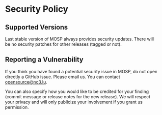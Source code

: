 # Security Policy

## Supported Versions

Last stable version of MOSP always provides security updates.
There will be no security patches for other releases (tagged or not).

## Reporting a Vulnerability

If you think you have found a potential security issue in MOSP, do not open
directly a GitHub issue. Please email us. You can contact
[opensource@nc3.lu](mailto:opensource@nc3.lu).

You can also specify how you would like to be credited for your finding
(commit message or release notes for the new release). We will
respect your privacy and will only publicize your involvement if you
grant us permission.

